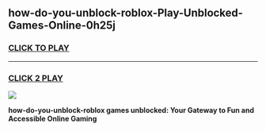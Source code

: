 
## how-do-you-unblock-roblox-Play-Unblocked-Games-Online-0h25j
<h3>
<a href="https://premium76.site?title=how-do-you-unblock-roblox&ref=25A">CLICK TO PLAY</a></h3>
<hr>

<h3>
<a href="https://premium76.site?title=how-do-you-unblock-roblox&ref=25A">CLICK 2 PLAY</a>
  
</h3>

<a href="https://premium76.site?title=how-do-you-unblock-roblox&ref=25A"><img src="https://clearcache.store/games.png"></a>


**how-do-you-unblock-roblox games unblocked: Your Gateway to Fun and Accessible Online Gaming**
